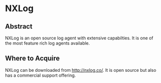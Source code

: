 NXLog
========
Abstract
---------
NXLog is an open source log agent with extensive capabilties. It is one of the most feature rich log agents available.

Where to Acquire
---------
NXLog can be downloaded from http://nxlog.co/. It is open source but also has a commercial support offering.

